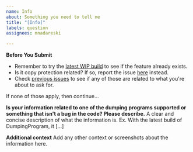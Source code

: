```yaml
---
name: Info
about: Something you need to tell me
title: "[Info]"
labels: question
assignees: mnadareski

---
```


**Before You Submit**

- Remember to try the [latest WIP build](https://ci.appveyor.com/project/mnadareski/mpf/build/artifacts) to see if the feature already exists.
- Is it copy protection related? If so, report the issue [here](https://github.com/SabreTools/BinaryObjectScanner/issues) instead.
- Check [previous issues](https://github.com/SabreTools/MPF/issues) to see if any of those are related to what you're about to ask for.

If none of those apply, then continue...

**Is your information related to one of the dumping programs supported or something that isn't a bug in the code? Please describe.**
A clear and concise description of what the information is. Ex. With the latest build of DumpingProgram, it [...]

**Additional context**
Add any other context or screenshots about the information here.
